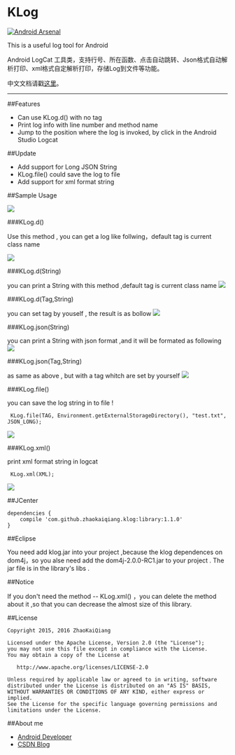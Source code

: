 # KLog

[![Android Arsenal](https://img.shields.io/badge/Android%20Arsenal-ZhaoKaiQiang-green.svg?style=true)](https://android-arsenal.com/details/1/2782)

This is a useful log tool for Android 

Android LogCat 工具类，支持行号、所在函数、点击自动跳转、Json格式自动解析打印、xml格式自定解析打印，存储Log到文件等功能。

中文文档请戳[这里](http://blog.csdn.net/zhaokaiqiang1992/article/details/49837627)。

---

##Features

- Can use KLog.d() with no tag
- Print log info with line number and method name
- Jump to the position where the log is invoked, by click in the Android Studio Logcat

##Update

- Add support for Long JSON String
- KLog.file() could save the log to file
- Add support for xml format string

##Sample Usage

![](https://github.com/ZhaoKaiQiang/KLog/blob/master/image/demo.gif)

###KLog.d()

Use this method , you can get a log like follwing，default tag is current class name

![](http://i13.tietuku.com/6eac96ebfbea82cb.png)

###KLog.d(String)

you can print a String with this method ,default tag is current class name
![](http://i13.tietuku.com/95871d0388a27777.png)

###KLog.d(Tag,String)

you can set tag by youself , the result is as bollow 
![](http://i13.tietuku.com/f0286fa45f975346.png)

###KLog.json(String)

you can print a String with json format ,and it will be formated as following
![](http://i13.tietuku.com/767fa81ad27c8f9f.png)

###KLog.json(Tag,String)

as same as above , but with a tag whitch are set by yourself
![](http://i13.tietuku.com/bc9714547a4f50fe.png)

###KLog.file()

you can save the log string in to file !

```
 KLog.file(TAG, Environment.getExternalStorageDirectory(), "test.txt", JSON_LONG);
```

![](https://github.com/ZhaoKaiQiang/KLog/blob/master/image/file.png)

###KLog.xml()

print xml format string in logcat

```
 KLog.xml(XML);
```

![](https://github.com/ZhaoKaiQiang/KLog/blob/master/image/xml.png)

##JCenter

```
dependencies {
    compile 'com.github.zhaokaiqiang.klog:library:1.1.0'
}
```
##Eclipse

You need add klog.jar into your project ,because the klog dependences on dom4j，so you alse need add the dom4j-2.0.0-RC1.jar to your project . The jar file is in the library's libs .

##Notice

If you don't need the method -- KLog.xml() ，you can delete the method about it ,so that you can decrease the almost size of this library.

##License

```
Copyright 2015, 2016 ZhaoKaiQiang

Licensed under the Apache License, Version 2.0 (the "License");
you may not use this file except in compliance with the License.
You may obtain a copy of the License at

   http://www.apache.org/licenses/LICENSE-2.0

Unless required by applicable law or agreed to in writing, software
distributed under the License is distributed on an "AS IS" BASIS,
WITHOUT WARRANTIES OR CONDITIONS OF ANY KIND, either express or implied.
See the License for the specific language governing permissions and
limitations under the License.
```

##About me
- [Android Developer](http://weibo.com/zhaokaiqiang1992)
- [CSDN Blog](http://blog.csdn.net/zhaokaiqiang1992)
